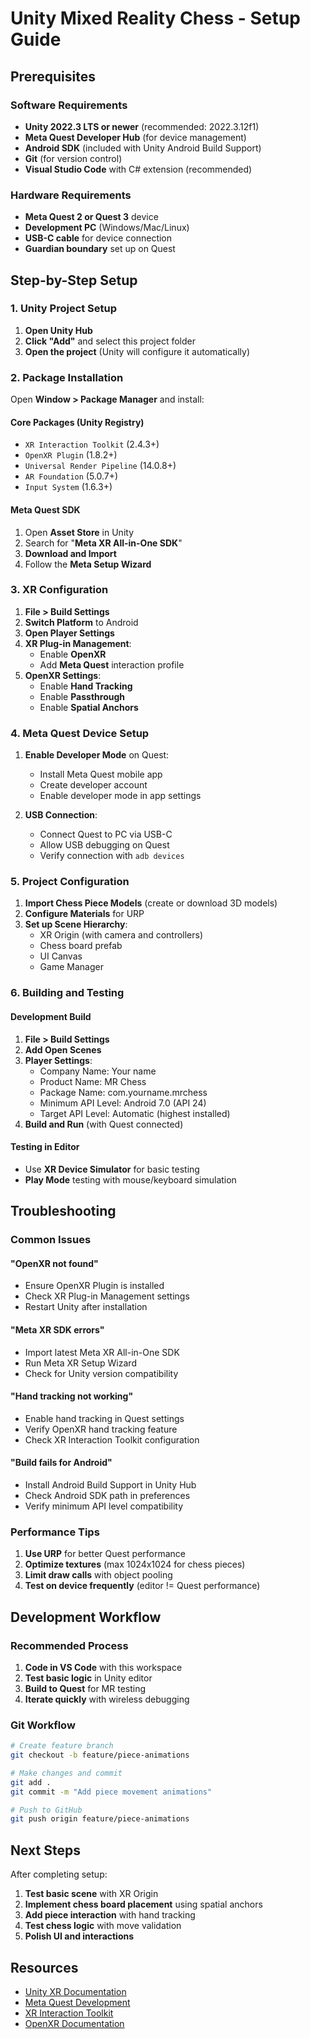 # Unity Mixed Reality Chess - Setup Guide

## Prerequisites

### Software Requirements
- **Unity 2022.3 LTS or newer** (recommended: 2022.3.12f1)
- **Meta Quest Developer Hub** (for device management)
- **Android SDK** (included with Unity Android Build Support)
- **Git** (for version control)
- **Visual Studio Code** with C# extension (recommended)

### Hardware Requirements
- **Meta Quest 2 or Quest 3** device
- **Development PC** (Windows/Mac/Linux)
- **USB-C cable** for device connection
- **Guardian boundary** set up on Quest

## Step-by-Step Setup

### 1. Unity Project Setup

1. **Open Unity Hub**
2. **Click "Add"** and select this project folder
3. **Open the project** (Unity will configure it automatically)

### 2. Package Installation

Open **Window > Package Manager** and install:

#### Core Packages (Unity Registry)
- `XR Interaction Toolkit` (2.4.3+)
- `OpenXR Plugin` (1.8.2+)
- `Universal Render Pipeline` (14.0.8+)
- `AR Foundation` (5.0.7+)
- `Input System` (1.6.3+)

#### Meta Quest SDK
1. Open **Asset Store** in Unity
2. Search for "**Meta XR All-in-One SDK**"
3. **Download and Import**
4. Follow the **Meta Setup Wizard**

### 3. XR Configuration

1. **File > Build Settings**
2. **Switch Platform** to Android
3. **Open Player Settings**
4. **XR Plug-in Management**:
   - Enable **OpenXR**
   - Add **Meta Quest** interaction profile
5. **OpenXR Settings**:
   - Enable **Hand Tracking**
   - Enable **Passthrough**
   - Enable **Spatial Anchors**

### 4. Meta Quest Device Setup

1. **Enable Developer Mode** on Quest:
   - Install Meta Quest mobile app
   - Create developer account
   - Enable developer mode in app settings

2. **USB Connection**:
   - Connect Quest to PC via USB-C
   - Allow USB debugging on Quest
   - Verify connection with `adb devices`

### 5. Project Configuration

1. **Import Chess Piece Models** (create or download 3D models)
2. **Configure Materials** for URP
3. **Set up Scene Hierarchy**:
   - XR Origin (with camera and controllers)
   - Chess board prefab
   - UI Canvas
   - Game Manager

### 6. Building and Testing

#### Development Build
1. **File > Build Settings**
2. **Add Open Scenes**
3. **Player Settings**:
   - Company Name: Your name
   - Product Name: MR Chess
   - Package Name: com.yourname.mrchess
   - Minimum API Level: Android 7.0 (API 24)
   - Target API Level: Automatic (highest installed)
4. **Build and Run** (with Quest connected)

#### Testing in Editor
- Use **XR Device Simulator** for basic testing
- **Play Mode** testing with mouse/keyboard simulation

## Troubleshooting

### Common Issues

#### "OpenXR not found"
- Ensure OpenXR Plugin is installed
- Check XR Plug-in Management settings
- Restart Unity after installation

#### "Meta XR SDK errors"
- Import latest Meta XR All-in-One SDK
- Run Meta XR Setup Wizard
- Check for Unity version compatibility

#### "Hand tracking not working"
- Enable hand tracking in Quest settings
- Verify OpenXR hand tracking feature
- Check XR Interaction Toolkit configuration

#### "Build fails for Android"
- Install Android Build Support in Unity Hub
- Check Android SDK path in preferences
- Verify minimum API level compatibility

### Performance Tips

1. **Use URP** for better Quest performance
2. **Optimize textures** (max 1024x1024 for chess pieces)
3. **Limit draw calls** with object pooling
4. **Test on device frequently** (editor != Quest performance)

## Development Workflow

### Recommended Process
1. **Code in VS Code** with this workspace
2. **Test basic logic** in Unity editor
3. **Build to Quest** for MR testing
4. **Iterate quickly** with wireless debugging

### Git Workflow
```bash
# Create feature branch
git checkout -b feature/piece-animations

# Make changes and commit
git add .
git commit -m "Add piece movement animations"

# Push to GitHub
git push origin feature/piece-animations
```

## Next Steps

After completing setup:

1. **Test basic scene** with XR Origin
2. **Implement chess board placement** using spatial anchors
3. **Add piece interaction** with hand tracking
4. **Test chess logic** with move validation
5. **Polish UI and interactions**

## Resources

- [Unity XR Documentation](https://docs.unity3d.com/Manual/XR.html)
- [Meta Quest Development](https://developer.oculus.com/documentation/unity/)
- [XR Interaction Toolkit](https://docs.unity3d.com/Packages/com.unity.xr.interaction.toolkit@2.4/manual/index.html)
- [OpenXR Documentation](https://docs.unity3d.com/Packages/com.unity.xr.openxr@1.8/manual/index.html)
